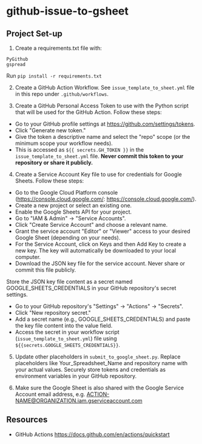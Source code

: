 # github-issue-to-gsheet

## Project Set-up 
1. Create a requirements.txt file with:
```
PyGithub
gspread
```

Run `pip install -r requirements.txt`


2. Create a GitHub Action Workflow. See `issue_template_to_sheet.yml` file in this repo under `.github/workflows`.


3. Create a GitHub Personal Access Token to use with the Python script that will be used for the GitHub Action. Follow these steps:
- Go to your GitHub profile settings at https://github.com/settings/tokens.
- Click "Generate new token."
- Give the token a descriptive name and select the "repo" scope (or the minimum scope your workflow needs).
- This is accessed as `${{ secrets.GH_TOKEN }}` in the `issue_template_to_sheet.yml` file.
**Never commit this token to your repository or share it publicly.**

4. Create a Service Account Key file to use for credentials for Google Sheets. Follow these steps:
- Go to the Google Cloud Platform console (https://console.cloud.google.com/: https://console.cloud.google.com/).
- Create a new project or select an existing one.
- Enable the Google Sheets API for your project.
- Go to "IAM & Admin" -> "Service Accounts".
- Click "Create Service Account" and choose a relevant name.
- Grant the service account "Editor" or "Viewer" access to your desired Google Sheet (depending on your needs).
- For the Service Account, click on Keys and then Add Key to create a new key. The key will automatically be downloaded to your local computer.
- Download the JSON key file for the service account. Never share or commit this file publicly.

Store the JSON key file content as a secret named GOOGLE_SHEETS_CREDENTIALS in your GitHub repository's secret settings.

- Go to your GitHub repository's "Settings" -> "Actions" -> "Secrets".
- Click "New repository secret."
- Add a secret name (e.g., GOOGLE_SHEETS_CREDENTIALS) and paste the key file content into the value field.
- Access the secret in your workflow script (`issue_template_to_sheet.yml`) file using `${{secrets.GOOGLE_SHEETS_CREDENTIALS}}`.

5. Update other placeholders in `submit_to_google_sheet.py`.
Replace placeholders like Your_Spreadsheet_Name and repository name with your actual values.
Securely store tokens and credentials as environment variables in your GitHub repository.

6. Make sure the Google Sheet is also shared with the Google Service Account email address, e.g. ACTION-NAME@ORGANIZATION.iam.gserviceaccount.com



## Resources
- GitHub Actions https://docs.github.com/en/actions/quickstart



